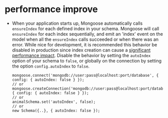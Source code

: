 # performance improve

* When your application starts up, Mongoose automatically calls `ensureIndex` for each defined index in your schema. Mongoose will call `ensureIndex` for each index sequentially, and emit an 'index' event on the model when all the `ensureIndex` calls succeeded or when there was an error. While nice for development, it is recommended this behavior be disabled in production since index creation can cause a [significant performance impact](http://docs.mongodb.org/manual/core/indexes/#index-creation-operations). Disable the behavior by setting the `autoIndex` option of your schema to `false`, or globally on the connection by setting the option `config.autoIndex` to `false`.

  ```Js
  mongoose.connect('mongodb://user:pass@localhost:port/database', { config: { autoIndex: false } });
  // or  
  mongoose.createConnection('mongodb://user:pass@localhost:port/database', { config: { autoIndex: false } });
  // or
  animalSchema.set('autoIndex', false);
  // or
  new Schema({..}, { autoIndex: false });
  ```

  ​



